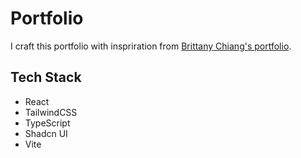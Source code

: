 # Portfolio

I craft this portfolio with inspriration from [Brittany Chiang's portfolio](https://brittanychiang.com/).

## Tech Stack

- React
- TailwindCSS
- TypeScript
- Shadcn UI
- Vite
